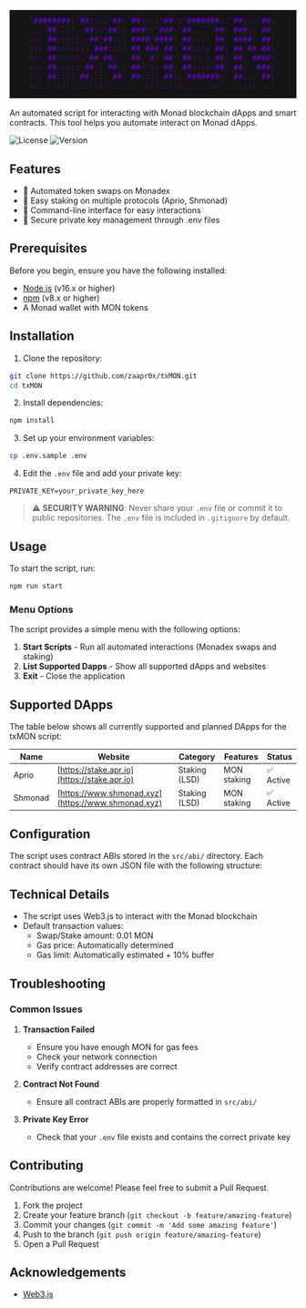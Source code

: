 <p align="center">
  <img src="src/img/image.png" alt="txMON Logo" width="1000">
</p>

An automated script for interacting with Monad blockchain dApps and smart contracts. This tool helps you automate interact on Monad dApps.

![License](https://img.shields.io/github/license/zaapr0x/txMON)
![Version](https://img.shields.io/badge/version-1.1-blue)

## Features

- 🔄 Automated token swaps on Monadex
- 🏦 Easy staking on multiple protocols (Aprio, Shmonad)
- 🤖 Command-line interface for easy interactions
- 🔐 Secure private key management through .env files

## Prerequisites

Before you begin, ensure you have the following installed:

- [Node.js](https://nodejs.org/) (v16.x or higher)
- [npm](https://www.npmjs.com/) (v8.x or higher)
- A Monad wallet with MON tokens

## Installation

1. Clone the repository:

```bash
git clone https://github.com/zaapr0x/txMON.git
cd txMON
```

2. Install dependencies:

```bash
npm install
```

3. Set up your environment variables:

```bash
cp .env.sample .env
```

4. Edit the `.env` file and add your private key:

```
PRIVATE_KEY=your_private_key_here
```

> ⚠️ **SECURITY WARNING**: Never share your `.env` file or commit it to public repositories. The `.env` file is included in `.gitignore` by default.

## Usage

To start the script, run:

```bash
npm run start
```

### Menu Options

The script provides a simple menu with the following options:

1. **Start Scripts** - Run all automated interactions (Monadex swaps and staking)
2. **List Supported Dapps** - Show all supported dApps and websites
3. **Exit** - Close the application

## Supported DApps

The table below shows all currently supported and planned DApps for the txMON script:

| Name    | Website                                            | Category      | Features    | Status    |
| ------- | -------------------------------------------------- | ------------- | ----------- | --------- |
| Aprio   | [https://stake.apr.io](https://stake.apr.io)       | Staking (LSD) | MON staking | ✅ Active |
| Shmonad | [https://www.shmonad.xyz](https://www.shmonad.xyz) | Staking (LSD) | MON staking | ✅ Active |

## Configuration

The script uses contract ABIs stored in the `src/abi/` directory. Each contract should have its own JSON file with the following structure:

## Technical Details

- The script uses Web3.js to interact with the Monad blockchain
- Default transaction values:
  - Swap/Stake amount: 0.01 MON
  - Gas price: Automatically determined
  - Gas limit: Automatically estimated + 10% buffer

## Troubleshooting

### Common Issues

1. **Transaction Failed**

   - Ensure you have enough MON for gas fees
   - Check your network connection
   - Verify contract addresses are correct

2. **Contract Not Found**

   - Ensure all contract ABIs are properly formatted in `src/abi/`

3. **Private Key Error**
   - Check that your `.env` file exists and contains the correct private key

## Contributing

Contributions are welcome! Please feel free to submit a Pull Request.

1. Fork the project
2. Create your feature branch (`git checkout -b feature/amazing-feature`)
3. Commit your changes (`git commit -m 'Add some amazing feature'`)
4. Push to the branch (`git push origin feature/amazing-feature`)
5. Open a Pull Request

## Acknowledgements

- [Web3.js](https://web3js.readthedocs.io/)
